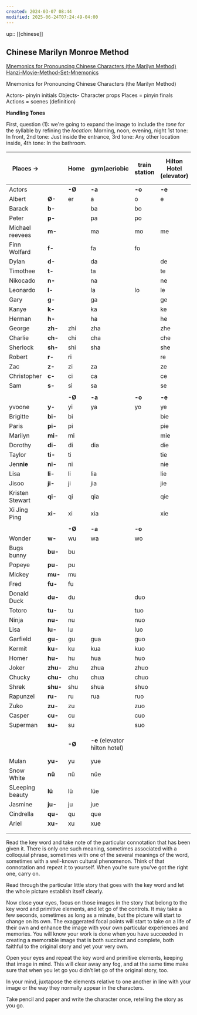 ```yaml
---
created: 2024-03-07 08:44
modified: 2025-06-24T07:24:49-04:00
---
```

up:: [[chinese]]
## Chinese Marilyn Monroe Method
[Mnemonics for Pronouncing Chinese Characters (the Marilyn Method)](https://countryoftheblind.blogspot.com/2012/01/mnemonics-for-pronouncing-chinese.html)
[Hanzi-Movie-Method-Set-Mnemonics](https://www.mandarinblueprint.com/wp-content/uploads/2023/01/Hanzi-Movie-Method-Set-Mnemonics.pdf)

Mnemonics for Pronouncing Chinese Characters (the Marilyn Method)

Actors- pinyin initials
Objects- Character props
Places = pinyin finals
Actions = scenes (definition)


**Handling Tones**

First, question (1): we're going to expand the image to include the _tone_ for the syllable by refining the _location_:
  Morning, noon, evening, night
1st tone: In front,
2nd tone: Just inside the entrance,
3rd tone: Any other location inside,
4th tone: In the bathroom.

| Places ->       |          | Home   | gym(aeriobic                   | train station | Hilton Hotel (elevator) | Brooklyn tech (stairs) | college Dorm (popcorn ceiling) | Sky Food Supermarket (claod) | Aunt's House | anime Restaurant(anime) | Elmhurst park(bench)      | Library  | ice skating (penguin)        |
| --------------- | -------- | ------ | ------------------------------ | ------------- | ----------------------- | ---------------------- | ------------------------------ | ---------------------------- | ------------ | ----------------------- | ------------------------- | -------- | ---------------------------- |
| Actors          |          | **-Ø** | **-a**                         | **-o**        | **-e**                  | **-ai**                | **-ei**                        | **-ao**                      | **-ou**      | **-an**                 | **-(e)n**                 | **-ang** | **-(e)ng**                   |
| Albert          | **Ø-**   | er     | a                              | o             | e                       | ai                     | ei                             | ao                           | ou           | an                      | en                        | ang      | eng                          |
| Barack          | **b-**   |        | ba                             | bo            |                         | bai                    | bei                            | bao                          |              | ban                     | ben                       | bang     | beng                         |
| Peter           | **p-**   |        | pa                             | po            |                         | pai                    | pei                            | pao                          | pou          | pan                     | pen                       | pang     | peng                         |
| Michael reevees | **m-**   |        | ma                             | mo            | me                      | mai                    | mei                            | mao                          | mou          | man                     | men                       | mang     | meng                         |
| Finn Wolfard    | **f-**   |        | fa                             | fo            |                         |                        | fei                            |                              | fou          | fan                     | fen                       | fang     | feng                         |
| Dylan           | **d-**   |        | da                             |               | de                      | dai                    | dei                            | dao                          | dou          | dan                     | den                       | dang     | deng                         |
| Timothee        | **t-**   |        | ta                             |               | te                      | tai                    | tei                            | tao                          | tou          | tan                     |                           | tang     | teng                         |
| Nikocado        | **n-**   |        | na                             |               | ne                      | nai                    | nei                            | nao                          | nou          | nan                     | nen                       | nang     | neng                         |
| Leonardo        | **l-**   |        | la                             | lo            | le                      | lai                    | lei                            | lao                          | lou          | lan                     |                           | lang     | leng                         |
| Gary            | **g-**   |        | ga                             |               | ge                      | gai                    | gei                            | gao                          | gou          | gan                     | gen                       | gang     | geng                         |
| Kanye           | **k-**   |        | ka                             |               | ke                      | kai                    |                                | kao                          | kou          | kan                     | ken                       | kang     | keng                         |
| Herman          | **h-**   |        | ha                             |               | he                      | hai                    | hei                            | hao                          | hou          | han                     | hen                       | hang     | heng                         |
| George          | **zh-**  | zhi    | zha                            |               | zhe                     | zhai                   | zhei                           | zhao                         | zhou         | zhan                    | zhen                      | zhang    | zheng                        |
| Charlie         | **ch-**  | chi    | cha                            |               | che                     | chai                   |                                | chao                         | chou         | chan                    | chen                      | chang    | cheng                        |
| Sherlock        | **sh-**  | shi    | sha                            |               | she                     | shai                   | shei                           | shao                         | shou         | shan                    | shen                      | shang    | sheng                        |
| Robert          | **r-**   | ri     |                                |               | re                      |                        |                                | rao                          | rou          | ran                     | ren                       | rang     | reng                         |
| Zac             | **z-**   | zi     | za                             |               | ze                      | zai                    | zei                            | zao                          | zou          | zan                     | zen                       | zang     | zeng                         |
| Christopher     | **c-**   | ci     | ca                             |               | ce                      | cai                    |                                | cao                          | cou          | can                     | cen                       | cang     | ceng                         |
| Sam             | **s-**   | si     | sa                             |               | se                      | sai                    |                                | sao                          | sou          | san                     | sen                       | sang     | seng                         |
|                 |          |        |                                |               |                         |                        |                                |                              |              |                         |                           |          |                              |
|                 |          | **-Ø** | **-a**                         | **-o**        | **-e**                  | **-ai**                |                                | **-ao**                      | **-ou**      | **-an**                 | **-(e)n**                 | **-ang** | **-(e)ng**                   |
| yvoone          | **y-**   | yi     | ya                             | yo            | ye                      | yai                    |                                | yao                          | you          | yan                     | yin                       | yang     | ying                         |
| Brigitte        | **bi-**  | bi     |                                |               | bie                     |                        |                                | biao                         |              | bian                    | bin                       |          | bing                         |
| Paris           | **pi-**  | pi     |                                |               | pie                     |                        |                                | piao                         |              | pian                    | pin                       |          | ping                         |
| Marilyn         | **mi-**  | mi     |                                |               | mie                     |                        |                                | miao                         | miu          | mian                    | min                       |          | ming                         |
| Dorothy         | **di-**  | di     | dia                            |               | die                     |                        |                                | diao                         | diu          | dian                    |                           |          | ding                         |
| Taylor          | **ti-**  | ti     |                                |               | tie                     |                        |                                | tiao                         |              | tian                    |                           |          | ting                         |
| Jen**nie**      | **ni-**  | ni     |                                |               | nie                     |                        |                                | niao                         | niu          | nian                    | nin                       | niang    | ning                         |
| Lisa            | **li-**  | li     | lia                            |               | lie                     |                        |                                | liao                         | liu          | lian                    | lin                       | liang    | ling                         |
| Jisoo           | **ji-**  | ji     | jia                            |               | jie                     |                        |                                | jiao                         | jiu          | jian                    | jin                       | jiang    | jing                         |
| Kristen Stewart | **qi-**  | qi     | qia                            |               | qie                     |                        |                                | qiao                         | qiu          | qian                    | qin                       | qiang    | qing                         |
| Xi Jing Ping    | **xi-**  | xi     | xia                            |               | xie                     |                        |                                | xiao                         | xiu          | xian                    | xin                       | xiang    | xing                         |
|                 |          |        |                                |               |                         |                        |                                |                              |              |                         |                           |          |                              |
|                 |          | **-Ø** | **-a**                         | **-o**        |                         | **-ai**                | **-ei**                        |                              |              | **-an**                 | **-(e)n**                 | **-ang** | **-(e)ng**                   |
| Wonder          | **w-**   | wu     | wa                             | wo            |                         | wai                    | wei                            |                              |              | wan                     | wen                       | wang     | weng                         |
| Bugs bunny      | **bu-**  | bu     |                                |               |                         |                        |                                |                              |              |                         |                           |          |                              |
| Popeye          | **pu-**  | pu     |                                |               |                         |                        |                                |                              |              |                         |                           |          |                              |
| Mickey          | **mu-**  | mu     |                                |               |                         |                        |                                |                              |              |                         |                           |          |                              |
| Fred            | **fu-**  | fu     |                                |               |                         |                        |                                |                              |              |                         |                           |          |                              |
| Donald Duck     | **du-**  | du     |                                | duo           |                         |                        | dui                            |                              |              | duan                    | dun                       |          | dong                         |
| Totoro          | **tu-**  | tu     |                                | tuo           |                         |                        | tui                            |                              |              | tuan                    | tun                       |          | tong                         |
| Ninja           | **nu-**  | nu     |                                | nuo           |                         |                        |                                |                              |              | nuan                    |                           |          | nong                         |
| Lisa            | **lu-**  | lu     |                                | luo           |                         |                        |                                |                              |              | luan                    | lun                       |          | long                         |
| Garfield        | **gu-**  | gu     | gua                            | guo           |                         | guai                   | gui                            |                              |              | guan                    | gun                       | guang    | gong                         |
| Kermit          | **ku-**  | ku     | kua                            | kuo           |                         | kuai                   | kui                            |                              |              | kuan                    | kun                       | kuang    | kong                         |
| Homer           | **hu-**  | hu     | hua                            | huo           |                         | huai                   | hui                            |                              |              | huan                    | hun                       | huang    | hong                         |
| Joker           | **zhu-** | zhu    | zhua                           | zhuo          |                         | zhuai                  | zhui                           |                              |              | zhuan                   | zhun                      | zhuang   | zhong                        |
| Chucky          | **chu-** | chu    | chua                           | chuo          |                         | chuai                  | chui                           |                              |              | chuan                   | chun                      | chuang   | chong                        |
| Shrek           | **shu-** | shu    | shua                           | shuo          |                         | shuai                  | shui                           |                              |              | shuan                   | shun                      | shuang   |                              |
| Rapunzel        | **ru-**  | ru     | rua                            | ruo           |                         |                        | rui                            |                              |              | ruan                    | run                       |          | rong                         |
| Zuko            | **zu-**  | zu     |                                | zuo           |                         |                        | zui                            |                              |              | zuan                    | zun                       |          | zong                         |
| Casper          | **cu-**  | cu     |                                | cuo           |                         |                        | cui                            |                              |              | cuan                    | cun                       |          | cong                         |
| Superman        | **su-**  | su     |                                | suo           |                         |                        | sui                            |                              |              | suan                    | sun                       |          | song                         |
|                 |          |        |                                |               |                         |                        |                                |                              |              |                         |                           |          |                              |
|                 |          | **-Ø** | **-e** (elevator hilton hotel) |               |                         |                        |                                |                              |              | **-an** (anime)         | **-(e)n** (enmhurst park) |          | **-(e)ng** (penguin skating) |
| Mulan           | **yu-**  | yu     | yue                            |               |                         |                        |                                |                              |              | yuan                    | yun                       |          | yong                         |
| Snow White      | **nü**   | nü     | nüe                            |               |                         |                        |                                |                              |              |                         |                           |          |                              |
| SLeeping beauty | **lü**   | lü     | lüe                            |               |                         |                        |                                |                              |              |                         |                           |          |                              |
| Jasmine         | **ju-**  | ju     | jue                            |               |                         |                        |                                |                              |              | juan                    | jun                       |          | jiong                        |
| Cindrella       | **qu-**  | qu     | que                            |               |                         |                        |                                |                              |              | quan                    | qun                       |          | qiong                        |
| Ariel           | **xu-**  | xu     | xue                            |               |                         |                        |                                |                              |              | xuan                    | xun                       |          | xiong                        |
|                 |          |        |                                |               |                         |                        |                                |                              |              |                         |                           |          |                              |
|                 |          |        |                                |               |                         |                        |                                |                              |              |                         |                           |          |                              |

Read the key word and take note of the particular connotation that has been given it. There is only one such meaning, sometimes associated with a colloquial phrase, sometimes with one of the several meanings of the word, sometimes with a well-known cultural phenomenon. Think of that connotation and repeat it to yourself. When you’re sure you’ve got the right one, carry on.

Read through the particular little story that goes with the key word and let the whole picture establish itself clearly.

Now close your eyes, focus on those images in the story that belong to the key word and primitive elements, and let go of the controls. It may take a few seconds, sometimes as long as a minute, but the picture will start to change on its own. The exaggerated focal points will start to take on a life of their own and enhance the image with your own particular experiences and memories. You will know your work is done when you have succeeded in creating a memorable image that is both succinct and complete, both faithful to the original story and yet your very own.

Open your eyes and repeat the key word and primitive elements, keeping that image in mind. This will clear away any fog, and at the same time make sure that when you let go you didn’t let go of the original story, too.

In your mind, juxtapose the elements relative to one another in line with your image or the way they normally appear in the characters.

Take pencil and paper and write the character once, retelling the story as you go.
